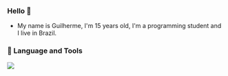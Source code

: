 ### Hello 👋

- My name is Guilherme, I'm 15 years old, I'm a programming student and I live in Brazil.

### 🔨 Language and Tools

<a href="https://skillicons.dev">
  <img src="https://skillicons.dev/icons?i=css,html,js,discordjs" />
</a>


